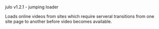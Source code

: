 julo v1.2.1 - jumping loader

Loads online videos from sites which require serveral transitions from
one site page to another before video becomes available.
